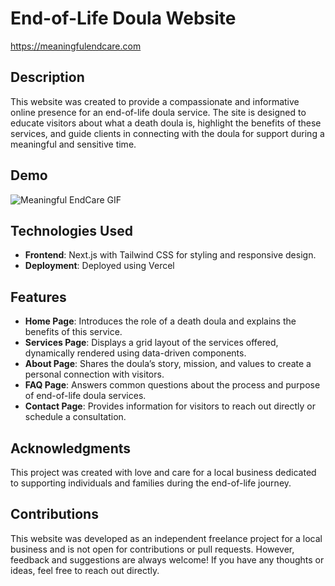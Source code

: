 # End-of-Life Doula Website

https://meaningfulendcare.com

## Description

This website was created to provide a compassionate and informative online presence for an end-of-life doula service. The site is designed to educate visitors about what a death doula is, highlight the benefits of these services, and guide clients in connecting with the doula for support during a meaningful and sensitive time.

## Demo

![Meaningful EndCare GIF](https://github.com/victoriaraya/meaningful_endCare/blob/main/public/images/meaningful-endCare.gif?raw=true)

## Technologies Used

- **Frontend**: Next.js with Tailwind CSS for styling and responsive design.
- **Deployment**: Deployed using Vercel

## Features

- **Home Page**: Introduces the role of a death doula and explains the benefits of this service.
- **Services Page**: Displays a grid layout of the services offered, dynamically rendered using data-driven components.
- **About Page**: Shares the doula’s story, mission, and values to create a personal connection with visitors.
- **FAQ Page**: Answers common questions about the process and purpose of end-of-life doula services.
- **Contact Page**: Provides information for visitors to reach out directly or schedule a consultation.

## Acknowledgments

This project was created with love and care for a local business dedicated to supporting individuals and families during the end-of-life journey.

## Contributions

This website was developed as an independent freelance project for a local business and is not open for contributions or pull requests. However, feedback and suggestions are always welcome! If you have any thoughts or ideas, feel free to reach out directly.
